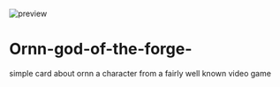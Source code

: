 ![preview](https://user-images.githubusercontent.com/55423389/133018869-7ab386a9-a877-4129-814b-7e26652c7fb5.PNG)

# Ornn-god-of-the-forge-
simple card about ornn a character from a fairly well known video game
